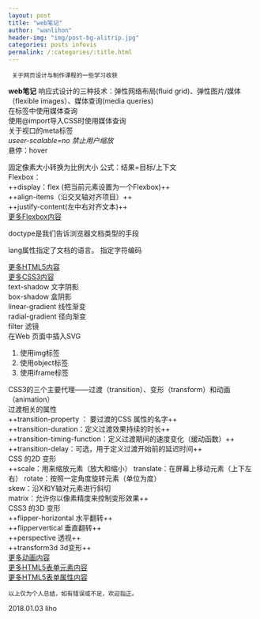 ```yaml
---
layout: post
title: "web笔记"
author: "wanlihon"
header-img: "img/post-bg-alitrip.jpg"
categories: posts infovis
permalink: /:categories/:title.html
---
```

```
 关于网页设计与制作课程的一些学习收获
```
 **web笔记**
 响应式设计的三种技术：弹性网络布局(fluid grid)、弹性图片/媒体（flexible images）、媒体查询(media queries)  
 在<link>标签中使用媒体查询  
 使用@import导入CSS时使用媒体查询  
 关于视口的meta标签  
 *useer-scalable=no 禁止用户缩放*  
 悬停：hover  
 
 
 固定像素大小转换为比例大小 公式：结果=目标/上下文  
 Flexbox：  
 ++display：flex (把当前元素设置为一个Flexbox)++  
 ++align-items（沿交叉轴对齐项目）++  
 ++justify-content(左中右对齐文本)++  
 [更多Flexbox内容](http://www.w3school.com.cn/cssref/index.asp#flexbox)  
 <!DOCTYPE html>doctype是我们告诉浏览器文档类型的手段  
 lang属性指定了文档的语言。
 <meta charset="utf-8">指定字符编码  
 
 [更多HTML5内容](http://www.w3school.com.cn/html5/index.asp)  
 [更多CSS3内容](http://www.w3school.com.cn/css3/index.asp)  
 text-shadow 文字阴影  
 box-shadow 盒阴影  
 linear-gradient 线性渐变  
 radial-gradient 径向渐变  
 filter 滤镜  
 在Web 页面中插入SVG  
1.  使用img标签  
2.  使用object标签
3.  使用iframe标签  
 
CSS3的三个主要代理——过渡（transition）、变形（transform）和动画（animation）  
过渡相关的属性  
++transition-property ： 要过渡的CSS 属性的名字++  
++transition-duration：定义过渡效果持续的时长++  
++transition-timing-function：定义过渡期间的速度变化（缓动函数）++  
++transition-delay：可选，用于定义过渡开始前的延迟时间++   
CSS 的2D 变形  
++scale：用来缩放元素（放大和缩小）
translate：在屏幕上移动元素（上下左右）
rotate：按照一定角度旋转元素（单位为度）  
skew：沿X和Y轴对元素进行斜切  
matrix：允许你以像素精度来控制变形效果++  
CSS3 的3D 变形  
++flipper-horizontal 水平翻转++  
++flippervertical 垂直翻转++  
++perspective 透视++  
++transform3d 3d变形++  
[更多动画内容](http://www.w3school.com.cn/css3/css3_animation.asp)  
[更多HTML5表单元素内容](http://www.w3school.com.cn/html5/html_5_form_elements.asp)  
[更多HTML5表单属性内容](http://www.w3school.com.cn/html5/html_5_form_attributes.asp)  

```
以上仅为个人总结，如有错误或不足，欢迎指正。
```
2018.01.03 liho

 